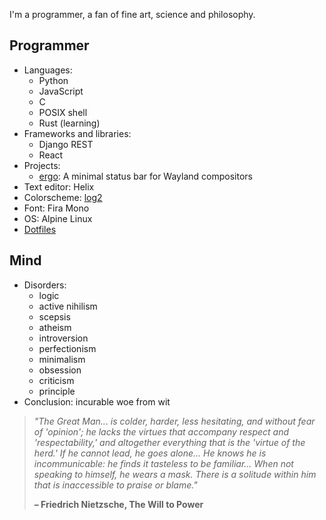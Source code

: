 <p>
	I'm a programmer, a fan of fine art, science and philosophy.
</p>
<h2>Programmer</h2>
<ul>
	<li>
		Languages:
		<ul>
			<li>Python</li>
			<li>JavaScript</li>
			<li>C</li>
			<li>POSIX shell</li>
			<li>Rust (learning)</li>
		</ul>
	</li>
	<li>
		Frameworks and libraries:
		<ul>
			<li>Django REST</li>
			<li>React</li>
		</ul>
	</li>
	<li>
		Projects:
		<ul>
			<li><a href="https://github.com/d4yr41n/ergo">ergo</a>: A minimal status bar for Wayland compositors</li>
		</ul>
	</li>
	<li>Text editor: Helix</li>
	<li>Colorscheme: <a href="https://github.com/d4yr41n/log2">log2</a></li>
	<li>Font: Fira Mono</li>
	<li>OS: Alpine Linux</li>
	<li><a href="https://github.com/d4yr41n/dotfiles">Dotfiles</a></li>
</ul>
<h2>Mind</h2>
<ul>
	<li>
		Disorders:
		<ul>
			<li>logic</li>
			<li>active nihilism</li>
			<li>scepsis</li>
			<li>atheism</li>
			<li>introversion</li>
			<li>perfectionism</li>
			<li>minimalism</li>
			<li>obsession</li>
			<li>criticism</li>
			<li>principle</li>
		</ul>
	</li>
	<li>Conclusion: incurable woe from wit</li>
</ul>
<blockquote>
	<em>
	"The Great Man... is colder, harder, less hesitating, and without fear of 'opinion'; he lacks the virtues that accompany respect and 'respectability,' and altogether everything that is the 'virtue of the herd.' If he cannot lead, he goes alone... He knows he is incommunicable: he finds it tasteless to be familiar... When not speaking to himself, he wears a mask. There is a solitude within him that is inaccessible to praise or blame."
	</em>
	<p class="text-align-right"><strong>– Friedrich Nietzsche, The Will to Power</strong></p>
</blockquote>
